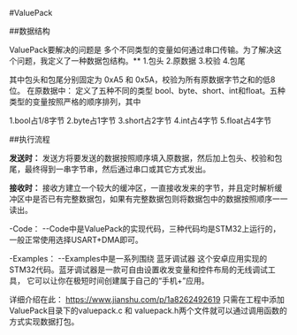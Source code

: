#ValuePack

##数据结构

ValuePack要解决的问题是 多个不同类型的变量如何通过串口传输。为了解决这个问题，我定义了一种数据包结构。**
1.包头
2.原数据
3.校验
4.包尾

其中包头和包尾分别固定为 0xA5 和 0x5A，校验为所有原数据字节之和的低8位。
在原数据中：
定义了五种不同的类型 bool、byte、short、int和float。五种类型的变量按照严格的顺序排列，其中

1.bool占1/8字节
2.byte占1字节
3.short占2字节
4.int占4字节
5.float占4字节

##执行流程

**发送时：**
发送方将要发送的数据按照顺序填入原数据，然后加上包头、校验和包尾，最终得到一串字节串，然后通过串口或其它方式发出。

**接收时：**
接收方建立一个较大的缓冲区，一直接收发来的字节，并且定时解析缓冲区中是否已有完整数据包，如果有完整数据包则将数据包中的数据按照顺序一一读出。



-Code：
--Code中是ValuePack的实现代码，三种代码均是STM32上运行的，一般正常使用选择USART+DMA即可。

-Examples：
--Examples中是一系列围绕 蓝牙调试器 这个安卓应用实现的STM32代码。蓝牙调试器是一款可自由设置收发变量和控件布局的无线调试工具，
它可以让你在极短时间创建属于自己的“手机+”应用。


详细介绍在此：
https://www.jianshu.com/p/1a8262492619
只需在工程中添加ValuePack目录下的valuepack.c 和 valuepack.h两个文件就可以通过调用函数的方式实现数据打包。

